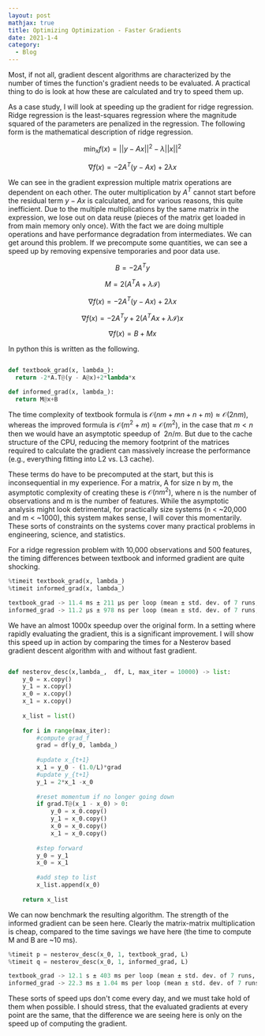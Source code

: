```yaml
---
layout: post
mathjax: true
title: Optimizing Optimization - Faster Gradients
date: 2021-1-4
category:
  - Blog
---
```


Most, if not all, gradient descent algorithms are characterized by the number of times the function's gradient needs to be evaluated. A practical thing to do is look at how these are calculated and try to speed them up.

As a case study, I will look at speeding up the gradient for ridge regression. Ridge regression is the least-squares regression where the magnitude squared of the parameters are penalized in the regression. The following form is the mathematical description of ridge regression.

$$\min_x f(x) = ||y - Ax||^2 - \lambda ||x||^2$$

$$\nabla f(x) = -2A^T(y - Ax)+2\lambda x$$

We can see in the gradient expression multiple matrix operations are dependent on each other. The outer multiplication by $A^T$ cannot start before the residual term $y - Ax$ is calculated, and for various reasons, this quite inefficient. Due to the multiple multiplications by the same matrix in the expression, we lose out on data reuse (pieces of the matrix get loaded in from main memory only once). With the fact we are doing multiple operations and have performance degradation from intermediates. We can get around this problem. If we precompute some quantities, we can see a speed up by removing expensive temporaries and poor data use.

$$B = -2A^Ty$$

$$M = 2(A^TA+\lambda \mathcal{I})$$

$$\nabla  f(x) = -2A^T(y - Ax)+2\lambda x$$

$$\nabla  f(x) = -2A^Ty +2(A^TAx+\lambda \mathcal{I}) x$$

$$\nabla  f(x) = B + Mx$$

In python this is written as the following. 

```python

def textbook_grad(x, lambda_):
  return -2*A.T@(y - A@x)+2*lambda*x

def informed_grad(x, lambda_):
  return M@x+B

```

The time complexity of textbook formula is $\mathcal{O}(nm + mn + n + m) \approx \mathcal{O}(2nm)$, whereas the improved formula is $\mathcal{O}(m^2 + m) \approx \mathcal{O}(m^2)$, in the case that $m < n$ then we would have an asymptotic speedup of $~2n/m$. But due to the cache structure of the CPU, reducing the memory footprint of the matrices required to calculate the gradient can massively increase the performance (e.g., everything fitting into L2 vs. L3 cache). 

These terms do have to be precomputed at the start, but this is inconsequential in my experience. For a matrix, A for size n by m, the asymptotic complexity of creating these is $\mathcal{O}(nm^2)$, where n is the number of observations and m is the number of features. While the asymptotic analysis might look detrimental, for practically size systems (n < ~20,000 and m <  ~1000), this system makes sense, I will cover this momentarily. These sorts of constraints on the systems cover many practical problems in engineering, science, and statistics.

For a ridge regression problem with 10,000 observations and 500 features, the timing differences between textbook and informed gradient are quite shocking.

```python
%timeit textbook_grad(x, lambda_)
%timeit informed_grad(x, lambda_)
```

```python
textbook_grad -> 11.4 ms ± 211 µs per loop (mean ± std. dev. of 7 runs, 100 loops each)
informed_grad -> 11.2 µs ± 978 ns per loop (mean ± std. dev. of 7 runs, 100000 loops each)
```

We have an almost 1000x speedup over the original form. In a setting where rapidly evaluating the gradient, this is a significant improvement. I will show this speed up in action by comparing the times for a Nesterov based gradient descent algorithm with and without fast gradient.

```python 

def nesterov_desc(x,lambda_,  df, L, max_iter = 10000) -> list:
    y_0 = x.copy()
    y_1 = x.copy()
    x_0 = x.copy()
    x_1 = x.copy()
    
    x_list = list()
    
    for i in range(max_iter):
        #compute grad_f
        grad = df(y_0, lambda_)
        
        #update x_{t+1}
        x_1 = y_0 - (1.0/L)*grad
        #update y_{t+1}
        y_1 = 2*x_1 -x_0
        
        #reset momentum if no longer going down
        if grad.T@(x_1 - x_0) > 0:
            y_0 = x_0.copy()
            y_1 = x_0.copy()
            x_0 = x_0.copy()
            x_1 = x_0.copy()
        
        #step forward
        y_0 = y_1
        x_0 = x_1
        
        #add step to list
        x_list.append(x_0)
        
    return x_list
```

We can now benchmark the resulting algorithm. The strength of the informed gradient can be seen here. Clearly the matrix-matrix multiplication is cheap, compared to the time savings we have here (the time to compute M and B are ~10 ms).

```python
%timeit p = nesterov_desc(x_0, 1, textbook_grad, L)
%timeit q = nesterov_desc(x_0, 1, informed_grad, L)
```

```python
textbook_grad -> 12.1 s ± 403 ms per loop (mean ± std. dev. of 7 runs, 1 loop each)
informed_grad -> 22.3 ms ± 1.04 ms per loop (mean ± std. dev. of 7 runs, 10 loops each)
```

These sorts of speed ups don't come every day, and we must take hold of them when possible. I should stress, that the evaluated gradients at every point are the same, that the difference we are seeing here is only on the speed up of computing the gradient.
